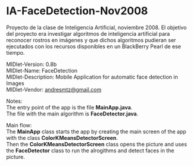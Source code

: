 # IA-FaceDetection-Nov2008
Proyecto de la clase de Inteligencia Artificial, noviembre 2008. El objetivo del proyecto era investigar algoritmos de inteligencia artificial para reconocer rostros en imágenes y que dichos algoritmos pudieran ser ejecutados con los recursos disponibles en un BlackBerry Pearl de ese tiempo.

MIDlet-Version: 0.8b<br />
MIDlet-Name: FaceDetection<br />
MIDlet-Description: Mobile Application for automatic face detection in Images<br />
MIDlet-Vendor: andresmtz@gmail.com<br />

Notes:<br />
The entry point of the app is the file <b>MainApp.java</b>.<br />
The file with the main algorithm is <b>FaceDetector.java</b>.<br />

Main flow:<br />
The <b>MainApp</b> class starts the app by creating the main screen of the app with the class <b>ColorKMeansDetectorScreen</b>. <br />
Then the <b>ColorKMeansDetectorScreen</b> class opens the picture and uses the <b>FaceDetector</b> class to run the alrogithms and detect faces in the picture.<br />
